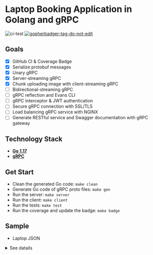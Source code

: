 # Laptop Booking Application in Golang and gRPC

![ci-test](https://github.com/lavantien/go-laptop-booking/actions/workflows/ci.yml/badge.svg?branch=master)
 <a href='https://github.com/jpoles1/gopherbadger' target='_blank'>![gopherbadger-tag-do-not-edit](https://img.shields.io/badge/Go%20Coverage-75%25-brightgreen.svg?longCache=true&style=flat)</a>

## Goals

- [X] GitHub CI & Coverage Badge
- [X] Serialize protobuf messages
- [X] Unary gRPC
- [X] Server-streaming gRPC
- [X] Chunk uploading image with client-streaming gRPC
- [ ] Bidirectional-streaming gRPC
- [ ] gRPC reflection and Evans CLI
- [ ] gRPC interceptor & JWT authentication
- [ ] Secure gRPC connection with SSL/TLS
- [ ] Load balancing gRPC service with NGINX
- [ ] Generate RESTful service and Swagger documentation with gRPC gateway

## Technology Stack

- **[Go 1.17](https://go.dev/)**
- **[gRPC](https://grpc.io/)**

## Get Start

- Clean the generated Go code: `make clean`
- Generate Go code of gRPC proto files: `make gen`
- Run the server: `make server`
- Run the client: `make client`
- Run the tests: `make test`
- Run the coverage and update the badge: `make badge`

## Sample

- Laptop JSON

<details>
	<summary>See datails</summary>

```json
{
  "id": "21d24c33-13fc-49cb-9e15-85969be270b5",
  "brand": "Apple",
  "name": "Macbook Pro",
  "cpu": {
    "brand": "AMD",
    "name": "Ryzen 7 PRO 2700U",
    "number_cores": 4,
    "number_threads": 11,
    "min_ghz": 2.4010226599566113,
    "max_ghz": 3.3472808181192493
  },
  "ram": {
    "value": "56",
    "unit": "GIGABYTE"
  },
  "gpus": [
    {
      "brand": "AMD",
      "name": "RX 580",
      "min_ghz": 1.438777166984461,
      "max_ghz": 1.9419486357490028,
      "memory": {
        "value": "6",
        "unit": "GIGABYTE"
      }
    }
  ],
  "storages": [
    {
      "driver": "SSD",
      "memory": {
        "value": "712",
        "unit": "GIGABYTE"
      }
    },
    {
      "driver": "HDD",
      "memory": {
        "value": "3",
        "unit": "TERABYTE"
      }
    }
  ],
  "screen": {
    "size_inch": 15.036544,
    "resolution": {
      "width": 4325,
      "height": 2433
    },
    "panel": "OLED",
    "multitouch": false
  },
  "keyboard": {
    "layout": "AZERTY",
    "backlit": false
  },
  "weight_kg": 1.7960889307648087,
  "price_usd": 1841.1951352165595,
  "release_year": 2015,
  "updated_at": "2022-01-06T22:55:18.744484334Z"
}
```

</details>
